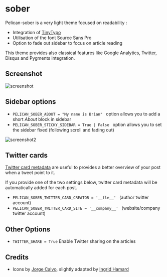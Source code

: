 # sober #

Pelican-sober is a very light theme focused on readability :

* Integration of [TinyTypo](http://tinytypo.tetue.net)
* Utilisation of the font Source Sans Pro
* Option to fade out sidebar to focus on article reading

This theme provides also classical features like Google Analytics, Twitter, Disqus and Pygments integration.


## Screenshot ##

![screenshot](screenshot.png)

## Sidebar options ##

* ``PELICAN_SOBER_ABOUT = "My name is Brian" `` option allows you to add a short *About* block in sidebar
* ``PELICAN_SOBER_STICKY_SIDEBAR = True | False `` option allows you to set the sidebar fixed (following scroll and fading out)

![screenshot2](screenshot2.png)


## Twitter cards ##

[Twitter card metadata](https://dev.twitter.com/docs/cards/types/summary-card) are useful to provides a better overview of your post
when a tweet point to it.

If you provide one of the two settings below, twitter card metadata will be automatically added for each post.

* ``PELICAN_SOBER_TWITTER_CARD_CREATOR = '__fle__' `` (author twitter account)
* ``PELICAN_SOBER_TWITTER_CARD_SITE = '__company__' `` (website/company twitter account)

## Other Options ##
* ``TWITTER_SHARE = True`` Enable Twitter sharing on the articles

## Credits ##

* Icons by [Jorge Calvo](http://dribbble.com/shots/1074961-Flat-Icons-EPS), slightly adapted by [Ingrid Hamard](http://ingrid.hamard.free.fr)

